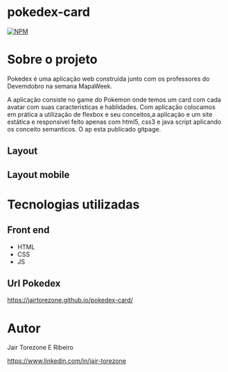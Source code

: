 # pokedex-card

[![NPM](https://img.shields.io/npm/l/react)](https://github.com/JairTorezone/site-medicenter/blob/main/LICENSE) 

# Sobre o projeto

Pokedex é uma aplicação web construída junto com os professores do Devemdobro na semana MapaWeek.

A aplicação consiste no game do Pokemon onde temos um card com cada avatar com suas caracteristicas e hablidades. Com aplicação  colocamos em prática a utilização de flexbox e seu conceitos,a aplicação e um site estática e responsivel feito apenas com html5, css3 e java script aplicando os conceito semanticos. O ap esta publicado gitpage.

## Layout 


## Layout mobile


# Tecnologias utilizadas
## Front end
- HTML 
- CSS 
- JS 

## Url Pokedex
https://jairtorezone.github.io/pokedex-card/

# Autor
Jair Torezone E Ribeiro

https://www.linkedin.com/in/jair-torezone

